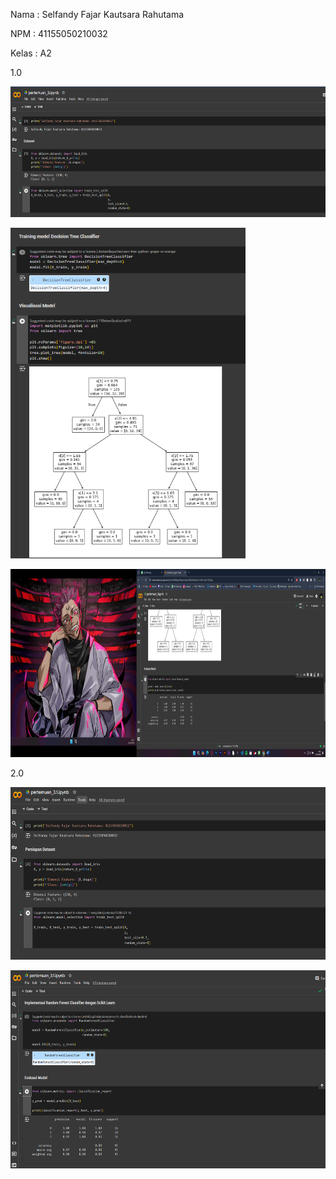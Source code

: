 Nama : Selfandy Fajar Kautsara Rahutama

NPM : 41155050210032

Kelas : A2

1.0

<img src="./attachments/Tugaspertemuan3/media/image1.png"
style="width:6.26806in;height:2.17361in" />

<img src="./attachments/Tugaspertemuan3/media/image2.png"
style="width:3.9183in;height:5.51702in" />

<img src="./attachments/Tugaspertemuan3/media/image3.png"
style="width:6.22367in;height:3.13202in" />

2.0

<img src="./attachments/Tugaspertemuan3/media/image4.png"
style="width:6.26806in;height:2.87153in" />

<img src="./attachments/Tugaspertemuan3/media/image5.png"
style="width:6.26806in;height:3.30694in" />
